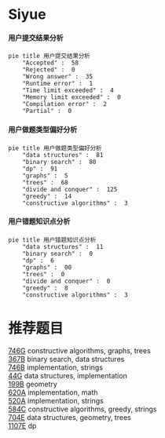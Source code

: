 # Siyue

<!-- tabs:start -->



#### **用户提交结果分析**

```mermaid
pie title 用户提交结果分析
    "Accepted" :  58
    "Rejected" :  0
    "Wrong answer" :  35
    "Runtime error" :  1
    "Time limit exceeded" :  4
    "Memory limit exceeded" :  0
    "Compilation error" :  2
    "Partial" :  0
```

#### **用户做题类型偏好分析**

```mermaid
pie title 用户做题类型偏好分析
    "data structures" :  81
    "binary search" :  80
    "dp" :  91
    "graphs" :  5
    "trees" :  68
    "divide and conquer" :  125
    "greedy" :  14
    "constructive algorithms" :  3
```
#### **用户错题知识点分析**

```mermaid
pie title 用户错题知识点分析
    "data structures" :  11
    "binary search" :  0
    "dp" :  6
    "graphs" :  00
    "trees" :  0
    "divide and conquer" :  0
    "greedy" :  8
    "constructive algorithms" :  3
```



<!-- tabs:end -->
# 推荐题目
[746G](https://codeforces.com/contest/746/problem/G)		constructive algorithms,
                        graphs,
                        trees		  
[367B](https://codeforces.com/contest/367/problem/B)		binary search,
                        data structures		  
[746B](https://codeforces.com/contest/746/problem/B)		implementation,
                        strings		  
[44G](https://codeforces.com/contest/44/problem/G)		data structures,
                        implementation		  
[199B](https://codeforces.com/contest/199/problem/B)		geometry		  
[620A](https://codeforces.com/contest/620/problem/A)		implementation,
                        math		  
[520A](https://codeforces.com/contest/520/problem/A)		implementation,
                        strings		  
[584C](https://codeforces.com/contest/584/problem/C)		constructive algorithms,
                        greedy,
                        strings		  
[704E](https://codeforces.com/contest/704/problem/E)		data structures,
                        geometry,
                        trees		  
[1107E](https://codeforces.com/contest/1107/problem/E)		dp		  
